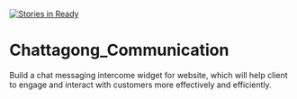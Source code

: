 [![Stories in Ready](https://badge.waffle.io/DebOM/Chattagong-communication.png?label=ready&title=Ready)](https://waffle.io/DebOM/Chattagong-communication?utm_source=badge)
# Chattagong_Communication

Build a chat messaging intercome widget for website, which will help client to engage and interact with customers more effectively and efficiently.
